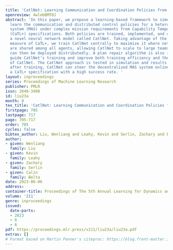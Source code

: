```yaml
---
title: 'CatlNet: Learning Communication and Coordination Policies from CaTL+ Specifications'
openreview: 4wlebBMT0J
abstract: 'In this paper, we propose a learning-based framework to simultaneously
  learn the communication and distributed control policies for a heterogeneous multi-agent
  system (MAS) under complex mission requirements from Capability Temporal Logic plus
  (CaTL+) specifications. Both policies are trained, implemented, and deployed using
  a novel neural network model called CatlNet. Taking advantage of the robustness
  measure of CaTL+, we train CatlNet centrally to maximize it where network parameters
  are shared among all agents, allowing CatlNet to scale to large teams easily. CatlNet
  can then be deployed distributedly. A plan repair algorithm is also introduced to
  guide CatlNet’s training and improve both training efficiency and the overall performance
  of CatlNet. The CatlNet approach is tested in simulation and results show that,
  after training, CatlNet can steer the decentralized MAS system online to satisfy
  a CaTL+ specification with a high success rate. '
layout: inproceedings
series: Proceedings of Machine Learning Research
publisher: PMLR
issn: 2640-3498
id: liu23a
month: 0
tex_title: 'CatlNet: Learning Communication and Coordination Policies from CaTL+ Specifications'
firstpage: 705
lastpage: 717
page: 705-717
order: 705
cycles: false
bibtex_author: Liu, Wenliang and Leahy, Kevin and Serlin, Zachary and Belta, Calin
author:
- given: Wenliang
  family: Liu
- given: Kevin
  family: Leahy
- given: Zachary
  family: Serlin
- given: Calin
  family: Belta
date: 2023-06-06
address:
container-title: Proceedings of The 5th Annual Learning for Dynamics and Control Conference
volume: '211'
genre: inproceedings
issued:
  date-parts:
  - 2023
  - 6
  - 6
pdf: https://proceedings.mlr.press/v211/liu23a/liu23a.pdf
extras: []
# Format based on Martin Fenner's citeproc: https://blog.front-matter.io/posts/citeproc-yaml-for-bibliographies/
---
```

